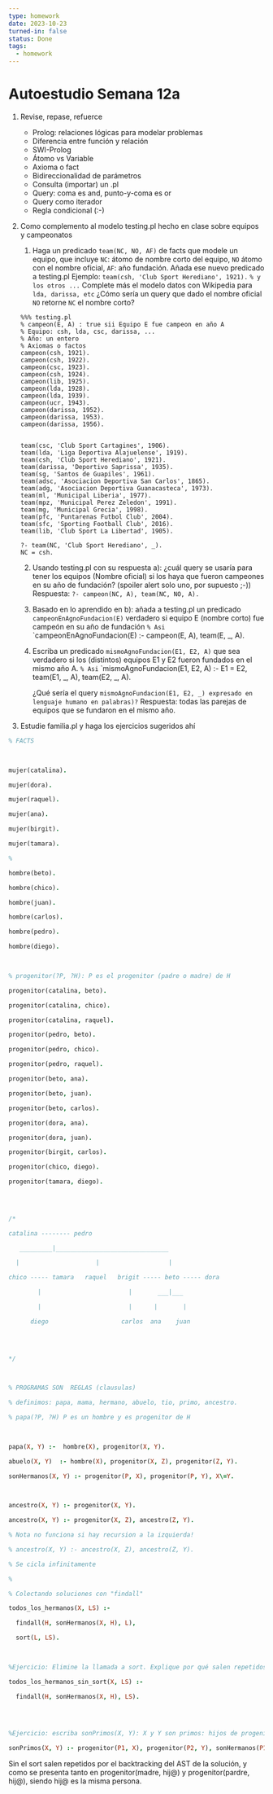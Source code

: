 ```yaml
---
type: homework
date: 2023-10-23
turned-in: false
status: Done
tags:
  - homework
---
```

#  Autoestudio Semana 12a
1. Revise, repase, refuerce
	- Prolog: relaciones lógicas para modelar problemas
	- Diferencia entre función y relación
	- SWI-Prolog
	- Átomo vs Variable
	- Axioma o fact
	- Bidireccionalidad de parámetros
	- Consulta (importar) un .pl
	- Query: coma es and, punto-y-coma es or
	- Query como iterador
	- Regla condicional (:-)
2. Como complemento al modelo testing.pl hecho en clase sobre equipos y campeonatos
	1. Haga un predicado `team(NC, NO, AF)` de facts que modele un equipo, que incluye `NC`: átomo de nombre corto del equipo, `NO` átomo con el nombre oficial, `AF`: año fundación. Añada ese nuevo predicado a testing.pl
		Ejemplo: 
		`team(csh, 'Club Sport Herediano', 1921).`
		`% y los otros ...`
		Complete más el modelo datos con Wikipedia para `lda, darissa, etc`
		¿Cómo sería un query que dado el nombre oficial `NO` retorne `NC` el nombre corto?
	```
	%%% testing.pl
	% campeon(E, A) : true sii Equipo E fue campeon en año A
	% Equipo: csh, lda, csc, darissa, ...
	% Año: un entero
	% Axiomas o factos
	campeon(csh, 1921).
	campeon(csh, 1922).
	campeon(csc, 1923).
	campeon(csh, 1924).
	campeon(lib, 1925).
	campeon(lda, 1928).
	campeon(lda, 1939).
	campeon(ucr, 1943).
	campeon(darissa, 1952).
	campeon(darissa, 1953).
	campeon(darissa, 1956).


	team(csc, 'Club Sport Cartagines', 1906).
	team(lda, 'Liga Deportiva Alajuelense', 1919).
	team(csh, 'Club Sport Herediano', 1921).
	team(darissa, 'Deportivo Saprissa', 1935).
	team(sg, 'Santos de Guapiles', 1961).
	team(adsc, 'Asociacion Deportiva San Carlos', 1865).
	team(adg, 'Asociacion Deportiva Guanacasteca', 1973).
	team(ml, 'Municipal Liberia', 1977).
	team(mpz, 'Municipal Perez Zeledon', 1991).
	team(mg, 'Municipal Grecia', 1998).
	team(pfc, 'Puntarenas Futbol Club', 2004).
	team(sfc, 'Sporting Football Club', 2016).
	team(lib, 'Club Sport La Libertad', 1905).

	?- team(NC, 'Club Sport Herediano', _).
	NC = csh.
	```

	2. Usando testing.pl con su respuesta a): ¿cuál query se usaría para tener los equipos (Nombre oficial) si los haya que fueron campeones en su año de fundación? (spoiler alert solo uno, por supuesto ;-))
	Respuesta: `?- campeon(NC, A), team(NC, NO, A).`


	3. Basado en lo aprendido en b): añada a testing.pl un predicado `campeonEnAgnoFundacion(E)` verdadero si equipo E (nombre corto) fue campeón en su año de fundación
		`% Asi`
		`campeonEnAgnoFundacion(E) :- campeon(E, A), team(E, _, A).

	4. Escriba un predicado `mismoAgnoFundacion(E1, E2, A)` que sea verdadero si los (distintos) equipos E1 y E2 fueron fundados en el mismo año A.
		`% Asi`
		`mismoAgnoFundacion(E1, E2, A) :- E1 \= E2, team(E1, _, A), team(E2, _, A).
		
		¿Qué sería el query `mismoAgnoFundacion(E1, E2, _) expresado en lenguaje humano en palabras)?`
		Respuesta: todas las parejas de equipos que se fundaron en el mismo año.
		
3. Estudie familia.pl y haga los ejercicios sugeridos ahí
```prolog
% FACTS

  

mujer(catalina).

mujer(dora).

mujer(raquel).

mujer(ana).

mujer(birgit).

mujer(tamara).

%

hombre(beto).

hombre(chico).

hombre(juan).

hombre(carlos).

hombre(pedro).

hombre(diego).

  

% progenitor(?P, ?H): P es el progenitor (padre o madre) de H

progenitor(catalina, beto).

progenitor(catalina, chico).

progenitor(catalina, raquel).

progenitor(pedro, beto).

progenitor(pedro, chico).

progenitor(pedro, raquel).

progenitor(beto, ana).

progenitor(beto, juan).

progenitor(beto, carlos).

progenitor(dora, ana).

progenitor(dora, juan).

progenitor(birgit, carlos).

progenitor(chico, diego).

progenitor(tamara, diego).

  
  

/*

catalina -------- pedro

   _________|_______________________________

  |                     |                   |

chico ----- tamara   raquel   brigit ----- beto ----- dora

        |                        |       ___|___

        |                        |      |       |

      diego                    carlos  ana    juan

  
  

*/

  

% PROGRAMAS SON  REGLAS (clausulas)

% definimos: papa, mama, hermano, abuelo, tio, primo, ancestro.

% papa(?P, ?H) P es un hombre y es progenitor de H

  

papa(X, Y) :-  hombre(X), progenitor(X, Y).

abuelo(X, Y)  :- hombre(X), progenitor(X, Z), progenitor(Z, Y).

sonHermanos(X, Y) :- progenitor(P, X), progenitor(P, Y), X\=Y.

  

ancestro(X, Y) :- progenitor(X, Y).

ancestro(X, Y) :- progenitor(X, Z), ancestro(Z, Y).

% Nota no funciona si hay recursion a la izquierda!

% ancestro(X, Y) :- ancestro(X, Z), ancestro(Z, Y).

% Se cicla infinitamente

%

% Colectando soluciones con "findall"

todos_los_hermanos(X, LS) :-

  findall(H, sonHermanos(X, H), L),

  sort(L, LS).

  

%Ejercicio: Elimine la llamada a sort. Explique por qué salen repetidos.

todos_los_hermanos_sin_sort(X, LS) :-

  findall(H, sonHermanos(X, H), LS).

  
  

%Ejercicio: escriba sonPrimos(X, Y): X y Y son primos: hijos de progenitors hermanos

sonPrimos(X, Y) :- progenitor(P1, X), progenitor(P2, Y), sonHermanos(P1, P2).
```
Sin el sort salen repetidos por el backtracking del AST de la solución, y como se presenta tanto en progenitor(madre, hij@) y progenitor(pardre, hij@), siendo hij@ es la misma persona.